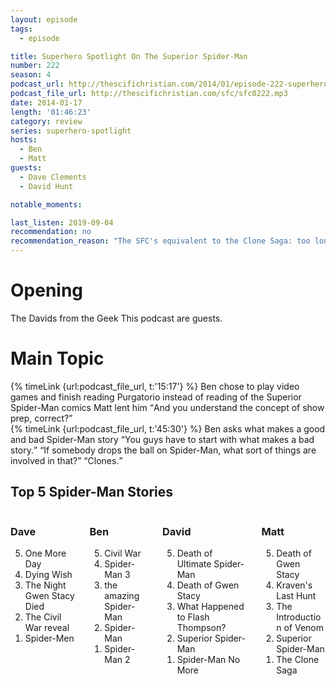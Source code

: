 ```yaml
---
layout: episode
tags:
  - episode

title: Superhero Spotlight On The Superior Spider-Man
number: 222
season: 4
podcast_url: http://thescifichristian.com/2014/01/episode-222-superhero-spotlight-on-the-superior-spider-man/
podcast_file_url: http://thescifichristian.com/sfc/sfc0222.mp3
date: 2014-01-17
length: '01:46:23'
category: review
series: superhero-spotlight
hosts:
  - Ben
  - Matt
guests:
  - Dave Clements
  - David Hunt

notable_moments:

last_listen: 2019-09-04
recommendation: no
recommendation_reason: "The SFC's equivalent to the Clone Saga: too long and a little dull"
---
```

# Opening
The Davids from the Geek This podcast are guests.



# Main Topic
<div class="quote">
  {% timeLink {url:podcast_file_url, t:'15:17'} %}
  <span class="quote-context is-size-6">Ben chose to play video games and finish reading Purgatorio instead of reading of the Superior Spider-Man comics Matt lent him</span>
  <q class="matt">And you understand the concept of show prep, correct?</q>
</div>

<div class="quote">
  {% timeLink {url:podcast_file_url, t:'45:30'} %}
  <span class="quote-context is-size-6">Ben asks what makes a good and bad Spider-Man story</span>
  <q class="matt">You guys have to start with what makes a bad story.</q>
  <q class="ben">If somebody drops the ball on Spider-Man, what sort of things are involved in that?</q>
  <q data-name="David">Clones.</q>
</div>

<div class="top-five">
  <h2 class="has-text-centered">Top 5 Spider-Man Stories</h2>
  <div class="columns">
    <div class="column guest">
      <h3>Dave</h3>
      <ol reversed>
        <li>One More Day
        <li>Dying Wish
        <li>The Night Gwen Stacy Died
        <li>The Civil War reveal
        <li>Spider-Men
      </ol>
    </div>
    <div class="column ben">
      <h3>Ben</h3>
      <ol reversed>
        <li>Civil War 
        <li>Spider-Man 3
        <li>the amazing Spider-Man 
        <li>Spider-Man 
        <li>Spider-Man 2
      </ol>
    </div>
    <div class="column guest">
      <h3>David</h3>
      <ol reversed>
        <li>Death of Ultimate Spider-Man 
        <li>Death of Gwen Stacy 
        <li>What Happened to Flash Thompson? 
        <li>Superior Spider-Man 
        <li>Spider-Man No More 
      </ol>
    </div>
    <div class="column matt">
      <h3>Matt</h3>
      <ol reversed>
        <li>Death of Gwen Stacy 
        <li>Kraven's Last Hunt 
        <li>The Introduction of Venom
        <li>Superior Spider-Man 
        <li>The Clone Saga
      </ol>
    </div>
  </div>
</div>